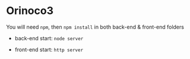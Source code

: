 # Orinoco3

You will need `npm`, then 
`npm install` in both back-end & front-end folders

- back-end start:
`node server`

- front-end start:
`http server`
